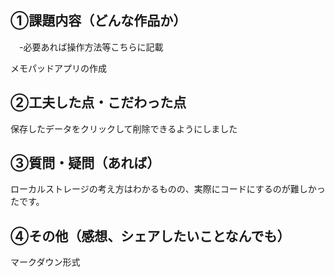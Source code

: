 ## ①課題内容（どんな作品か）
　-必要あれば操作方法等こちらに記載

メモパッドアプリの作成

## ②工夫した点・こだわった点
保存したデータをクリックして削除できるようにしました

## ③質問・疑問（あれば）
ローカルストレージの考え方はわかるものの、実際にコードにするのが難しかったです。


## ④その他（感想、シェアしたいことなんでも）

マークダウン形式

